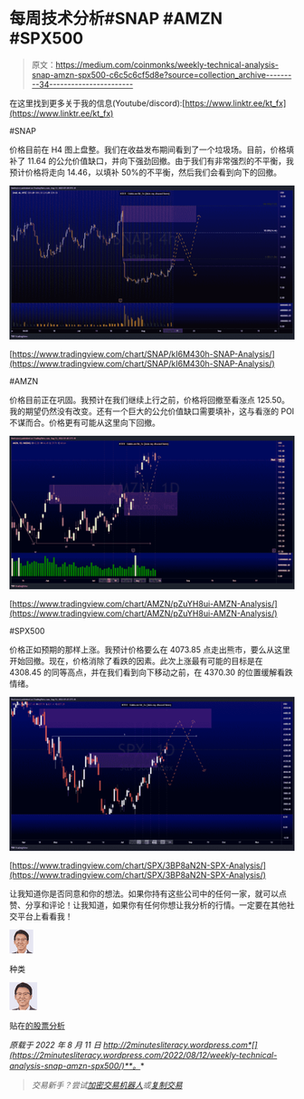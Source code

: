 # 每周技术分析#SNAP #AMZN #SPX500

> 原文：<https://medium.com/coinmonks/weekly-technical-analysis-snap-amzn-spx500-c6c5c6cf5d8e?source=collection_archive---------34----------------------->

在这里找到更多关于我的信息(Youtube/discord):[https://www.linktr.ee/kt_fx](https://www.linktr.ee/kt_fx)

#SNAP

价格目前在 H4 图上盘整。我们在收益发布期间看到了一个垃圾场。目前，价格填补了 11.64 的公允价值缺口，并向下强劲回撤。由于我们有非常强烈的不平衡，我预计价格将走向 14.46，以填补 50%的不平衡，然后我们会看到向下的回撤。

![](img/5cd7b5bd66a97428bb0ee9f08c779ff2.png)

[https://www.tradingview.com/chart/SNAP/kI6M430h-SNAP-Analysis/](https://www.tradingview.com/chart/SNAP/kI6M430h-SNAP-Analysis/)

#AMZN

价格目前正在巩固。我预计在我们继续上行之前，价格将回撤至看涨点 125.50。我的期望仍然没有改变。还有一个巨大的公允价值缺口需要填补，这与看涨的 POI 不谋而合。价格更有可能从这里向下回撤。

![](img/46d76f24b17cfc172f0b4d0efd20b984.png)

[https://www.tradingview.com/chart/AMZN/pZuYH8ui-AMZN-Analysis/](https://www.tradingview.com/chart/AMZN/pZuYH8ui-AMZN-Analysis/)

#SPX500

价格正如预期的那样上涨。我预计价格要么在 4073.85 点走出熊市，要么从这里开始回撤。现在，价格消除了看跌的因素。此次上涨最有可能的目标是在 4308.45 的同等高点，并在我们看到向下移动之前，在 4370.30 的位置缓解看跌情绪。

![](img/74f6656b0e0961becb17794bc46dd061.png)

[https://www.tradingview.com/chart/SPX/3BP8aN2N-SPX-Analysis/](https://www.tradingview.com/chart/SPX/3BP8aN2N-SPX-Analysis/)

让我知道你是否同意和你的想法。如果你持有这些公司中的任何一家，就可以点赞、分享和评论！让我知道，如果你有任何你想让我分析的行情。一定要在其他社交平台上看看我！

![](img/b4a8654f554d8ee1642a79ef07b055a6.png)

种类

![](img/60846a41aec770152041421f02efd42e.png)

贴在[的股票分析](https://2minutesliteracy.wordpress.com/category/stocks-analysis/)

*原载于 2022 年 8 月 11 日 http://2minutesliteracy.wordpress.com*[](https://2minutesliteracy.wordpress.com/2022/08/12/weekly-technical-analysis-snap-amzn-spx500/)**。**

> *交易新手？尝试[加密交易机器人](/coinmonks/crypto-trading-bot-c2ffce8acb2a)或[复制交易](/coinmonks/top-10-crypto-copy-trading-platforms-for-beginners-d0c37c7d698c)*